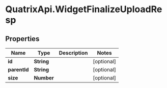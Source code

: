 # QuatrixApi.WidgetFinalizeUploadResp

## Properties
Name | Type | Description | Notes
------------ | ------------- | ------------- | -------------
**id** | **String** |  | [optional] 
**parentId** | **String** |  | [optional] 
**size** | **Number** |  | [optional] 


